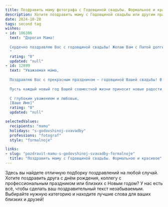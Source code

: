 ```yaml
---
title: Поздравить маму фотографа с Годовщиной свадьбы. Формальное и красивое
description: Хотите поздравить маму с Годовщиной свадьбы или другим праздником? Наш ИИ создаст незабываемое поздравление, а вы обязательно выделитесь среди других.  
date: 2024-10-28
tags: second tag
wishes:
- id: 106386
  text: "Дорогая Мама!
  
  Сердечно поздравляю Вас с годовщиной свадьбы! Желаю Вам с Папой долгих лет счастливой семейной жизни, наполненных любовью, взаимопониманием и радостью. Пусть каждый ваш день будет таким же ярким и неповторимым, как лучшие фотографии, которые вы умеете создавать.  Пусть ваша семейная история будет богата на счастливые мгновения, достойные самых красивых снимков!
  "
  rating: "0"
  updated: "null"
- id: 12899
  text: "Уважаемая мама,
  
  Поздравляю Вас с прекрасным праздником – годовщиной Вашей свадьбы! В этот особенный день хочу отметить не только Вашу долгую и счастливую совместную жизнь, но и Вашу уникальную профессию фотографа, которая позволяет Вам запечатлевать самые яркие и трогательные моменты. Ваш талант и профессионализм вдохновляют всех вокруг, и мы с благодарностью смотрим на мир через Ваши глаза.
  
  Пусть каждый новый год Вашей совместной жизни приносит новые радости, улыбки и прекрасные воспоминания, которые Вы с таким мастерством будете фиксировать на своих снимках. Желаю Вам крепкого здоровья, неиссякаемой любви и взаимопонимания, а также новых творческих успехов в Вашем увлекательном деле.
  
  С глубоким уважением и любовью,
  [Ваше Имя]"
  rating: "0"
  updated: "null"

selectedValues:
  recipients: "mamu"
  holidays: "s-godovshinoj-svavadby"
  professions: "fotograf"
  style: "formalnoje"

links:
- slug: "pozdravit-mamu-s-godovshinoj-svavadby-formalnoje"
  title: "Поздравить маму с Годовщиной свадьбы. Формальное и красивое"
---
```


Здесь вы найдете отличную подборку поздравлений на любой случай.
Хотите поздравить друга с днём рождения, коллегу с профессиональным праздником или близких с Новым годом? У нас есть всё, чтобы сделать ваш поздравительный текст незабываемым. Выбирайте нужную категорию и находите лучшие слова для ваших близких и друзей!

